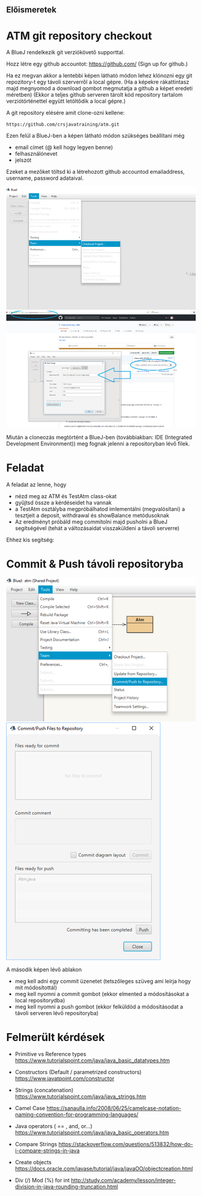 Előismeretek
---

# ATM git repository checkout

A BlueJ rendelkezik git verziókövető supporttal.

Hozz létre egy github accountot:
https://github.com/
(Sign up for github.)


Ha ez megvan akkor a lentebbi képen látható módon lehez klónozni egy git repozitory-t egy távoli szerverről a local gépre.
(Ha a képekre rákattintasz majd megnyomod a download gombot megmutatja a github a képet eredeti méretben)
(Ekkor a teljes github serveren tárolt kód repository tartalom verziótörténettel együtt letöltődik a local gépre.)

A git repository elésére amit clone-ozni kellene:
~~~
https://github.com/crsjavatraining/atm.git
~~~

Ezen felül a BlueJ-ben a képen látható módon szükséges beállítani még 
- email címet (@ kell hogy legyen benne)
- felhasználónevet
- jelszót

Ezeket a mezőket töltsd ki a létrehozott github accountod emailaddress, username, password adataival.
  
![alt text](github0.png)
![alt text](github1.png)

Miután a cloneozás megtörtént a BlueJ-ben (továbbiakban: IDE (Integrated Development Environment)) meg fognak jelenni a repositoryban lévő filek.

# Feladat
A feladat az lenne, hogy 
- nézd meg az ATM és TestAtm class-okat
- gyűjtsd össze a kérdéseidet ha vannak
- a TestAtm osztályba megpróbálhatod imlementálni (megvalósítani) a tesztjeit a deposit, withdrawal és showBalance metódusoknak
- Az eredményt próbáld meg commitolni majd pusholni a BlueJ segítségével (tehát a változásaidat visszaküldeni a távoli serverre)

Ehhez kis segítség:

# Commit & Push távoli repositoryba

![alt text](github2.png)
![alt text](github3.png)

A második képen lévő ablakon
- meg kell adni egy commit üzenetet (tetszőleges szüveg ami leírja hogy mit módosítottál)
- meg kell nyomni a commit gombot (ekkor elmented a módosításokat a local repositorydba)
- meg kell nyomni a push gombot (ekkor felküldöd a módosításodat a távoli serveren lévő repositoryba)

# Felmerült kérdések

- Primitive vs Reference types
https://www.tutorialspoint.com/java/java_basic_datatypes.htm

- Constructors (Default / parametrized constructors)
https://www.javatpoint.com/constructor

- Strings (concatenation)
https://www.tutorialspoint.com/java/java_strings.htm

- Camel Case
https://sanaulla.info/2008/06/25/camelcase-notation-naming-convention-for-programming-languages/

- Java operators ( == , and, or...)
https://www.tutorialspoint.com/java/java_basic_operators.htm

- Compare Strings
https://stackoverflow.com/questions/513832/how-do-i-compare-strings-in-java

- Create objects
https://docs.oracle.com/javase/tutorial/java/javaOO/objectcreation.html

- Div (/) Mod (%) for int
http://study.com/academy/lesson/integer-division-in-java-rounding-truncation.html